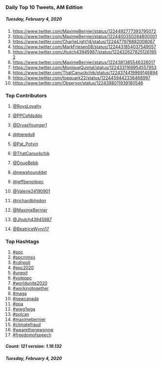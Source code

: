 ### Daily Top 10 Tweets, AM Edition
##### Tuesday, February 4, 2020
 1) https://www.twitter.com/MaximeBernier/status/1224492777393795072
 2) https://www.twitter.com/MaximeBernier/status/1224400350284800001
 3) https://www.twitter.com/CharlieLight14/status/1224477976882008067
 4) https://www.twitter.com/MarkFriesen08/status/1224431854037549057
 5) https://www.twitter.com/Jhutch43945987/status/1224326278251261952
 6) https://www.twitter.com/MaximeBernier/status/1224381385546326017
 7) https://www.twitter.com/MoniqueQuintal/status/1224331169954557953
 8) https://www.twitter.com/ThatCanuckchik/status/1224374419969146894
 9) https://www.twitter.com/topquark22/status/1224459442336468997
10) https://www.twitter.com/Observor/status/1224398011939180546

### Top Contributors
  1) [@RoysLoyalty](https://www.twitter.com/RoysLoyalty)
  2) [@PPCpfdsddo](https://www.twitter.com/PPCpfdsddo)
  3) [@DryasYounger1](https://www.twitter.com/DryasYounger1)
  4) [@thereds8](https://www.twitter.com/thereds8)
  5) [@Pat_Potvin](https://www.twitter.com/Pat_Potvin)
  6) [@ThatCanuckchik](https://www.twitter.com/ThatCanuckchik)
  7) [@DougBebb](https://www.twitter.com/DougBebb)
  8) [@newshounddet](https://www.twitter.com/newshounddet)
  9) [@jeffbenoitppc](https://www.twitter.com/jeffbenoitppc)
 10) [@Valerie24190901](https://www.twitter.com/Valerie24190901)

 11) [@richardbligdon](https://www.twitter.com/richardbligdon)
 12) [@MaximeBernier](https://www.twitter.com/MaximeBernier)
 13) [@Jhutch43945987](https://www.twitter.com/Jhutch43945987)
 14) [@BeatriceWynn17](https://www.twitter.com/BeatriceWynn17)


### Top Hashtags

  1) [#ppc](https://www.twitter.com/hashtag/ppc)
  2) [#ppcmmxx](https://www.twitter.com/hashtag/ppcmmxx)
  3) [#cdnpoli](https://www.twitter.com/hashtag/cdnpoli)
  4) [#ppc2020](https://www.twitter.com/hashtag/ppc2020)
  5) [#unexit](https://www.twitter.com/hashtag/unexit)
  6) [#voteppc](https://www.twitter.com/hashtag/voteppc)
  7) [#worldunite2020](https://www.twitter.com/hashtag/worldunite2020)
  8) [#workingtogether](https://www.twitter.com/hashtag/workingtogether)
  9) [#maga](https://www.twitter.com/hashtag/maga)
 10) [#newcanada](https://www.twitter.com/hashtag/newcanada)
 11) [#ppa](https://www.twitter.com/hashtag/ppa)
 12) [#wwg1wga](https://www.twitter.com/hashtag/wwg1wga)
 13) [#polcan](https://www.twitter.com/hashtag/polcan)
 14) [#maximebernier](https://www.twitter.com/hashtag/maximebernier)
 15) [#climatefraud](https://www.twitter.com/hashtag/climatefraud)
 16) [#wearethenewsnow](https://www.twitter.com/hashtag/wearethenewsnow)
 17) [#freedomofspeech](https://www.twitter.com/hashtag/freedomofspeech)

##### Count: 121	version: 1.19.132
##### Tuesday, February 4, 2020

